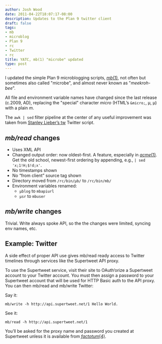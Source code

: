 ```yaml
---
author: Josh Wood
date: 2011-04-22T18:07:17-08:00
description: Updates to the Plan 9 twitter client
draft: false
tags:
- mb
- microblog
- Plan 9
- rc
- Twitter
- rc
title: YATC, mb(1) "microbe" updated
type: post
---
```


I updated the simple Plan 9 microblogging scripts, [*mb*(1)][mb], not often but
sometimes also called "microbe", and almost never known as "*meekroh-bee*".

All file and environment variable names have changed since the last release
(c.2009, AD), replacing the "special" character *micro* (HTML’s `&micro;`, &micro;, µ)
with a plain *m*.

The `awk | sed` filter pipeline at the center of any useful improvement was taken
from [Stanley Lieber’s tw][tw] Twitter script.

## *mb/read* changes

* Uses XML API
* Changed output order: now oldest-first. A feature, especially in
  [*acme*(1)][man-acme].
  Get the old school, newest-first ordering by appending, e.g.,
  `| sed 'x;1!H;$!d;x'`.
* No timestamps shown
* No “from client” source tag shown
* Directory moved from `/rc/bin/µb/` to `/rc/bin/mb/`
* Environment variables renamed:
  * `µblog` to `mbapiurl`
  * `µsr` to `mbuser`

## *mb/write* changes

Trivial. Write always spoke API, so the the changes were limited, syncing env names, etc.

## Example: Twitter

A side effect of proper API use gives mb/read ready access to Twitter timelines through services like the Supertweet API proxy.

To use the Supertweet service, visit their site to OAuth‘orize a Supertweet account to your Twitter account. You must then assign a password to your Supertweet account that will be used for HTTP Basic auth to the API proxy. You can then mb/read and mb/write Twitter:

Say it:

```
mb/write -h http://api.supertweet.net/1 Hello World.
```

See it:

```
mb/read -h http://api.supertweet.net/1
```

You’ll be asked for the proxy name and password you created at Supertweet unless it is available from [*factotum*(4)][man-factotum].


[man-acme]: https://plan9.bell-labs.com/sys/man/1/acme
[man-factotum]: https://plan9.bell-labs.com/sys/man/4/factotum
[mb]: /project/mb/
[tw]: http://plan9.stanleylieber.com/rc/tw
